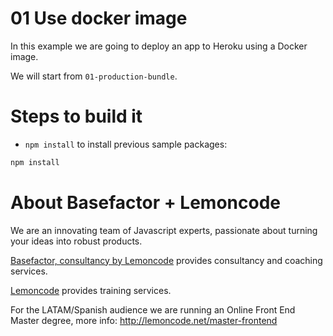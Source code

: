 # 01 Use docker image

In this example we are going to deploy an app to Heroku using a Docker image.

We will start from `01-production-bundle`.

# Steps to build it

- `npm install` to install previous sample packages:

```bash
npm install
```



# About Basefactor + Lemoncode

We are an innovating team of Javascript experts, passionate about turning your ideas into robust products.

[Basefactor, consultancy by Lemoncode](http://www.basefactor.com) provides consultancy and coaching services.

[Lemoncode](http://lemoncode.net/services/en/#en-home) provides training services.

For the LATAM/Spanish audience we are running an Online Front End Master degree, more info: http://lemoncode.net/master-frontend
